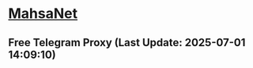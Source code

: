 
# [MahsaNet](https://t.me/mahsa_net)
## Free Telegram Proxy (Last Update: 2025-07-01 14:09:10)

    